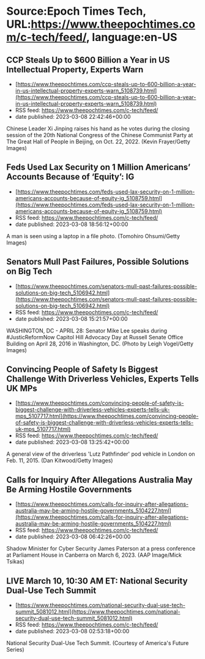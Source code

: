 # Source:Epoch Times Tech, URL:https://www.theepochtimes.com/c-tech/feed/, language:en-US

## CCP Steals Up to $600 Billion a Year in US Intellectual Property, Experts Warn
 - [https://www.theepochtimes.com/ccp-steals-up-to-600-billion-a-year-in-us-intellectual-property-experts-warn_5108739.html](https://www.theepochtimes.com/ccp-steals-up-to-600-billion-a-year-in-us-intellectual-property-experts-warn_5108739.html)
 - RSS feed: https://www.theepochtimes.com/c-tech/feed/
 - date published: 2023-03-08 22:42:46+00:00

Chinese Leader Xi Jinping raises his hand as he votes during the closing session of the 20th National Congress of the Chinese Communist Party at The Great Hall of People in Beijing, on Oct. 22, 2022. (Kevin Frayer/Getty Images)

## Feds Used Lax Security on 1 Million Americans’ Accounts Because of ‘Equity’: IG
 - [https://www.theepochtimes.com/feds-used-lax-security-on-1-million-americans-accounts-because-of-equity-ig_5108759.html](https://www.theepochtimes.com/feds-used-lax-security-on-1-million-americans-accounts-because-of-equity-ig_5108759.html)
 - RSS feed: https://www.theepochtimes.com/c-tech/feed/
 - date published: 2023-03-08 18:56:12+00:00

A man is seen using a laptop in a file photo. (Tomohiro Ohsumi/Getty Images)

## Senators Mull Past Failures, Possible Solutions on Big Tech
 - [https://www.theepochtimes.com/senators-mull-past-failures-possible-solutions-on-big-tech_5106942.html](https://www.theepochtimes.com/senators-mull-past-failures-possible-solutions-on-big-tech_5106942.html)
 - RSS feed: https://www.theepochtimes.com/c-tech/feed/
 - date published: 2023-03-08 15:21:57+00:00

WASHINGTON, DC - APRIL 28:  Senator Mike Lee speaks during #JusticReformNow Capitol Hill Advocacy Day at Russell Senate Office Building on April 28, 2016 in Washington, DC.  (Photo by Leigh Vogel/Getty Images)

## Convincing People of Safety Is Biggest Challenge With Driverless Vehicles, Experts Tells UK MPs
 - [https://www.theepochtimes.com/convincing-people-of-safety-is-biggest-challenge-with-driverless-vehicles-experts-tells-uk-mps_5107717.html](https://www.theepochtimes.com/convincing-people-of-safety-is-biggest-challenge-with-driverless-vehicles-experts-tells-uk-mps_5107717.html)
 - RSS feed: https://www.theepochtimes.com/c-tech/feed/
 - date published: 2023-03-08 13:25:42+00:00

A general view of the driverless 'Lutz Pathfinder' pod vehicle in London on Feb. 11, 2015. (Dan Kitwood/Getty Images)

## Calls for Inquiry After Allegations Australia May Be Arming Hostile Governments
 - [https://www.theepochtimes.com/calls-for-inquiry-after-allegations-australia-may-be-arming-hostile-governments_5104227.html](https://www.theepochtimes.com/calls-for-inquiry-after-allegations-australia-may-be-arming-hostile-governments_5104227.html)
 - RSS feed: https://www.theepochtimes.com/c-tech/feed/
 - date published: 2023-03-08 06:42:26+00:00

Shadow Minister for Cyber Security James Paterson at a press conference at Parliament House in Canberra on March 6, 2023. (AAP Image/Mick Tsikas)

## LIVE March 10, 10:30 AM ET: National Security Dual-Use Tech Summit
 - [https://www.theepochtimes.com/national-security-dual-use-tech-summit_5081012.html](https://www.theepochtimes.com/national-security-dual-use-tech-summit_5081012.html)
 - RSS feed: https://www.theepochtimes.com/c-tech/feed/
 - date published: 2023-03-08 02:53:18+00:00

National Security Dual-Use Tech Summit. (Courtesy of America's Future Series)

